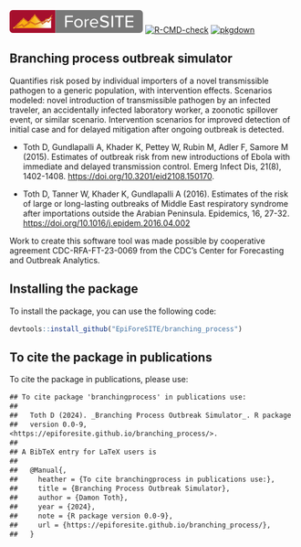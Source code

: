 
<!-- badges: start -->
[![ForeSITE Group](https://github.com/EpiForeSITE/software/raw/e82ed88f75e0fe5c0a1a3b38c2b94509f122019c/docs/assets/foresite-software-badge.svg)](https://github.com/EpiForeSITE)
[![R-CMD-check](https://github.com/EpiForeSITE/branching_process/actions/workflows/R-CMD-check.yaml/badge.svg)](https://github.com/EpiForeSITE/branching_process/actions/workflows/R-CMD-check.yaml)
[![pkgdown](https://github.com/EpiForeSITE/branching_process/actions/workflows/pkgdown.yaml/badge.svg)](https://github.com/EpiForeSITE/branching_process/actions/workflows/pkgdown.yaml)
<!-- badges: end -->

## Branching process outbreak simulator

Quantifies risk posed by individual importers of a novel transmissible
pathogen to a generic population, with intervention effects. Scenarios
modeled: novel introduction of transmissible pathogen by an infected
traveler, an accidentally infected laboratory worker, a zoonotic
spillover event, or similar scenario. Intervention scenarios for
improved detection of initial case and for delayed mitigation after
ongoing outbreak is detected.

- Toth D, Gundlapalli A, Khader K, Pettey W, Rubin M, Adler F, Samore M
  (2015). Estimates of outbreak risk from new introductions of Ebola
  with immediate and delayed transmission control. Emerg Infect Dis,
  21(8), 1402-1408. <https://doi.org/10.3201/eid2108.150170>.

- Toth D, Tanner W, Khader K, Gundlapalli A (2016). Estimates of the
  risk of large or long-lasting outbreaks of Middle East respiratory
  syndrome after importations outside the Arabian Peninsula. Epidemics,
  16, 27-32. <https://doi.org/10.1016/j.epidem.2016.04.002>

Work to create this software tool was made possible by cooperative
agreement CDC-RFA-FT-23-0069 from the CDC’s Center for Forecasting and
Outbreak Analytics.

## Installing the package

To install the package, you can use the following code:

``` r
devtools::install_github("EpiForeSITE/branching_process")
```

## To cite the package in publications

To cite the package in publications, please use:

    ## To cite package 'branchingprocess' in publications use:
    ## 
    ##   Toth D (2024). _Branching Process Outbreak Simulator_. R package
    ##   version 0.0-9, <https://epiforesite.github.io/branching_process/>.
    ## 
    ## A BibTeX entry for LaTeX users is
    ## 
    ##   @Manual{,
    ##     heather = {To cite branchingprocess in publications use:},
    ##     title = {Branching Process Outbreak Simulator},
    ##     author = {Damon Toth},
    ##     year = {2024},
    ##     note = {R package version 0.0-9},
    ##     url = {https://epiforesite.github.io/branching_process/},
    ##   }
